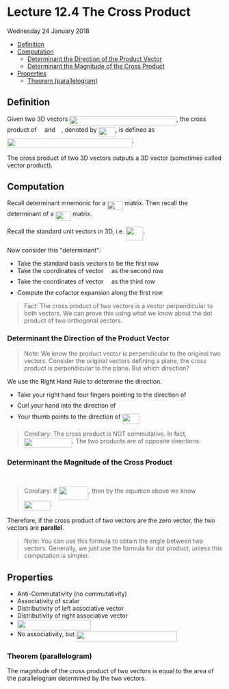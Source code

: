 # Lecture 12.4 The Cross Product

Wednesday 24 January 2018

<!-- START doctoc generated TOC please keep comment here to allow auto update -->
<!-- DON'T EDIT THIS SECTION, INSTEAD RE-RUN doctoc TO UPDATE -->


- [Definition](#definition)
- [Computation](#computation)
  - [Determinant the Direction of the Product Vector](#determinant-the-direction-of-the-product-vector)
  - [Determinant the Magnitude of the Cross Product](#determinant-the-magnitude-of-the-cross-product)
- [Properties](#properties)
  - [Theorem (parallelogram)](#theorem-parallelogram)

<!-- END doctoc generated TOC please keep comment here to allow auto update -->

## Definition

Given two 3D vectors <img src="https://rawgit.com/SAMFYB/Calc-3D-Notebook/master/svgs/c11ac14ac5b08aac93d12d395ee4f161.svg?invert_in_darkmode" align=middle width=250.29708pt height=23.48874pt/>, the cross product of <img src="https://rawgit.com/SAMFYB/Calc-3D-Notebook/master/svgs/62e05a6a03a68c013fd2bcaf8595e812.svg?invert_in_darkmode" align=middle width=10.74777pt height=23.48874pt/> and <img src="https://rawgit.com/SAMFYB/Calc-3D-Notebook/master/svgs/cd74c822d31d457e590f28706c11499d.svg?invert_in_darkmode" align=middle width=10.74777pt height=23.48874pt/>, denoted by <img src="https://rawgit.com/SAMFYB/Calc-3D-Notebook/master/svgs/1ce3695d153d9cca81899df04d04a5d3.svg?invert_in_darkmode" align=middle width=39.822915pt height=23.48874pt/>, is defined as <img src="https://rawgit.com/SAMFYB/Calc-3D-Notebook/master/svgs/9cfb492feecbf1ca87cff92e4aef138f.svg?invert_in_darkmode" align=middle width=292.546155pt height=22.83138pt/>.

The cross product of two 3D vectors outputs a 3D vector (sometimes called vector product).

## Computation

Recall determinant mnemonic for a <img src="https://rawgit.com/SAMFYB/Calc-3D-Notebook/master/svgs/5642f62a9faca8d26da9e24171f49747.svg?invert_in_darkmode" align=middle width=36.52968pt height=21.18732pt/> matrix. Then recall the determinant of a <img src="https://rawgit.com/SAMFYB/Calc-3D-Notebook/master/svgs/53e14fe4f3521c64c328f4a15bffeef3.svg?invert_in_darkmode" align=middle width=36.52968pt height=21.18732pt/> matrix.

Recall the standard unit vectors in 3D, i.e. <img src="https://rawgit.com/SAMFYB/Calc-3D-Notebook/master/svgs/628cef880c1b9fad7ea48d5ab0edad60.svg?invert_in_darkmode" align=middle width=40.43919pt height=32.16444pt/>.

Now consider this "determinant":
- Take the standard basis vectors to be the first row
- Take the coordinates of vector <img src="https://rawgit.com/SAMFYB/Calc-3D-Notebook/master/svgs/62e05a6a03a68c013fd2bcaf8595e812.svg?invert_in_darkmode" align=middle width=10.74777pt height=23.48874pt/> as the second row
- Take the coordinates of vector <img src="https://rawgit.com/SAMFYB/Calc-3D-Notebook/master/svgs/cd74c822d31d457e590f28706c11499d.svg?invert_in_darkmode" align=middle width=10.74777pt height=23.48874pt/> as the third row
- Compute the cofactor expansion along the first row

> Fact: The cross product of two vectors is a vector perpendicular to both vectors. We can prove this using what we know about the dot product of two orthogonal vectors.

### Determinant the Direction of the Product Vector

> Note: We know the product vector is perpendicular to the original two vectors. Consider the original vectors defining a plane, the cross product is perpendicular to the plane. But which direction?

We use the Right Hand Rule to determine the direction.
- Take your right hand four fingers pointing to the direction of <img src="https://rawgit.com/SAMFYB/Calc-3D-Notebook/master/svgs/62e05a6a03a68c013fd2bcaf8595e812.svg?invert_in_darkmode" align=middle width=10.74777pt height=23.48874pt/>
- Curl your hand into the direction of <img src="https://rawgit.com/SAMFYB/Calc-3D-Notebook/master/svgs/cd74c822d31d457e590f28706c11499d.svg?invert_in_darkmode" align=middle width=10.74777pt height=23.48874pt/>
- Your thumb points to the direction of <img src="https://rawgit.com/SAMFYB/Calc-3D-Notebook/master/svgs/1ce3695d153d9cca81899df04d04a5d3.svg?invert_in_darkmode" align=middle width=39.822915pt height=23.48874pt/>

> Corollary: The cross product is NOT commutative. In fact, <img src="https://rawgit.com/SAMFYB/Calc-3D-Notebook/master/svgs/bf5544fdbcdf8919152b8c3e097a4ebd.svg?invert_in_darkmode" align=middle width=112.15908pt height=23.48874pt/>. The two products are of opposite directions.

### Determinant the Magnitude of the Cross Product

<p align="center"><img src="https://rawgit.com/SAMFYB/Calc-3D-Notebook/master/svgs/760f99c27b57a08d3e64f8ba82256e36.svg?invert_in_darkmode" align=middle width=139.17783pt height=16.438356pt/></p>

> Corollary: If <img src="https://rawgit.com/SAMFYB/Calc-3D-Notebook/master/svgs/04f48c58a95935e7e6abb66dbf2064e2.svg?invert_in_darkmode" align=middle width=69.672405pt height=30.52071pt/>, then by the equation above we know <img src="https://rawgit.com/SAMFYB/Calc-3D-Notebook/master/svgs/ecd7c33119a543347a8feb71d5079b58.svg?invert_in_darkmode" align=middle width=61.23282pt height=22.83138pt/>.

Therefore, if the cross product of two vectors are the zero vector, the two vectors are __parallel__.

> Note: You can use this formula to obtain the angle between two vectors. Generally, we just use the formula for dot product, unless this computation is simpler.

## Properties

- Anti-Commutativity (no commutativity)
- Associativity of scalar
- Distributivity of left associative vector
- Distributivity of right associative vector
- <img src="https://rawgit.com/SAMFYB/Calc-3D-Notebook/master/svgs/0966879922bdbc1526439c17f16acfc8.svg?invert_in_darkmode" align=middle width=172.62333pt height=24.6576pt/>
- No associativity, but <img src="https://rawgit.com/SAMFYB/Calc-3D-Notebook/master/svgs/bb267c7ddf5fe61bd8a1664d9551639a.svg?invert_in_darkmode" align=middle width=235.466055pt height=24.6576pt/>

### Theorem (parallelogram)

The magnitude of the cross product of two vectors is equal to the area of the parallelogram determined by the two vectors.

